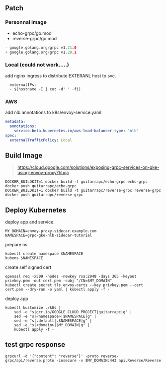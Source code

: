 ## Patch

### Personnal image

* echo-grpc/go.mod
* reverse-grpc/go.mod

```go
- google.golang.org/grpc v1.21.0
+ google.golang.org/grpc v1.29.1
```

### Local (could not work.....)

add nginx ingress to distribute EXTERANL host to svc.

```shell
  externalIPs:
  - $(hostname -I | cut -d' ' -f1)
```

### AWS

add nlb annotations to k8s/envoy-service.yaml

```yaml
metadata:
  annotations:
    service.beta.kubernetes.io/aws-load-balancer-type: "nlb"
spec:
  externalTrafficPolicy: Local
```

## Build Image

> https://cloud.google.com/solutions/exposing-grpc-services-on-gke-using-envoy-proxy?hl=ja

```shell
DOCKER_BUILDKIT=1 docker build -t guitarrapc/echo-grpc echo-grpc
docker push guitarrapc/echo-grpc
DOCKER_BUILDKIT=1 docker build -t guitarrapc/reverse-grpc reverse-grpc
docker push guitarrapc/reverse-grpc
```

## Deploy Kubernetes

deploy app and service.

```shell
MY_DOMAIN=envoy-proxy-sidecar.example.com
NAMESPACE=grpc-gke-nlb-sidecar-tutorial
```

prepare ns

```shell
kubectl create namespace $NAMESPACE
kubens $NAMESPACE
```

create self signed cert.

```shell
openssl req -x509 -nodes -newkey rsa:2048 -days 365 -keyout privkey.pem -out cert.pem -subj "/CN=$MY_DOMAIN"
kubectl create secret tls envoy-certs --key privkey.pem --cert cert.pem --dry-run -o yaml | kubectl apply -f -
```

deploy app
```shell
kubectl kustomize ./k8s |
    sed -e "s|gcr.io/GOOGLE_CLOUD_PROJECT|guitarrapc|g" | 
    sed -e "s|<namespace>|$NAMESPACE|g" | 
    sed -e "s|.default|.$NAMESPACE|g" |
    sed -e "s|<domain>|$MY_DOMAIN|g" | 
    kubectl apply -f -
```

## test grpc response

```shell
grpcurl -d '{"content": "reverse"}' -proto reverse-grpc/api/reverse.proto -insecure -v $MY_DOMAIN:443 api.Reverse/Reverse
```